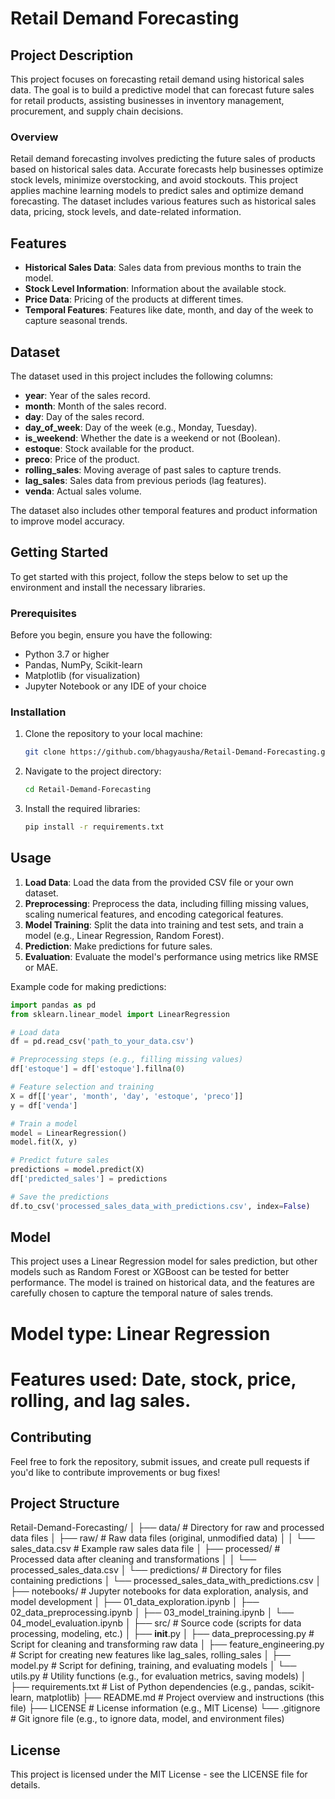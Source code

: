 # Retail Demand Forecasting

## Project Description

This project focuses on forecasting retail demand using historical sales data. The goal is to build a predictive model that can forecast future sales for retail products, assisting businesses in inventory management, procurement, and supply chain decisions.

### Overview

Retail demand forecasting involves predicting the future sales of products based on historical sales data. Accurate forecasts help businesses optimize stock levels, minimize overstocking, and avoid stockouts. This project applies machine learning models to predict sales and optimize demand forecasting. The dataset includes various features such as historical sales data, pricing, stock levels, and date-related information.

## Features

- **Historical Sales Data**: Sales data from previous months to train the model.
- **Stock Level Information**: Information about the available stock.
- **Price Data**: Pricing of the products at different times.
- **Temporal Features**: Features like date, month, and day of the week to capture seasonal trends.

## Dataset

The dataset used in this project includes the following columns:

- **year**: Year of the sales record.
- **month**: Month of the sales record.
- **day**: Day of the sales record.
- **day_of_week**: Day of the week (e.g., Monday, Tuesday).
- **is_weekend**: Whether the date is a weekend or not (Boolean).
- **estoque**: Stock available for the product.
- **preco**: Price of the product.
- **rolling_sales**: Moving average of past sales to capture trends.
- **lag_sales**: Sales data from previous periods (lag features).
- **venda**: Actual sales volume.

The dataset also includes other temporal features and product information to improve model accuracy.

## Getting Started

To get started with this project, follow the steps below to set up the environment and install the necessary libraries.

### Prerequisites

Before you begin, ensure you have the following:

- Python 3.7 or higher
- Pandas, NumPy, Scikit-learn
- Matplotlib (for visualization)
- Jupyter Notebook or any IDE of your choice

### Installation

1. Clone the repository to your local machine:
    ```bash
    git clone https://github.com/bhagyausha/Retail-Demand-Forecasting.git
    ```

2. Navigate to the project directory:
    ```bash
    cd Retail-Demand-Forecasting
    ```

3. Install the required libraries:
    ```bash
    pip install -r requirements.txt
    ```

## Usage

1. **Load Data**: Load the data from the provided CSV file or your own dataset.
2. **Preprocessing**: Preprocess the data, including filling missing values, scaling numerical features, and encoding categorical features.
3. **Model Training**: Split the data into training and test sets, and train a model (e.g., Linear Regression, Random Forest).
4. **Prediction**: Make predictions for future sales.
5. **Evaluation**: Evaluate the model's performance using metrics like RMSE or MAE.

Example code for making predictions:

```python
import pandas as pd
from sklearn.linear_model import LinearRegression

# Load data
df = pd.read_csv('path_to_your_data.csv')

# Preprocessing steps (e.g., filling missing values)
df['estoque'] = df['estoque'].fillna(0)

# Feature selection and training
X = df[['year', 'month', 'day', 'estoque', 'preco']]
y = df['venda']

# Train a model
model = LinearRegression()
model.fit(X, y)

# Predict future sales
predictions = model.predict(X)
df['predicted_sales'] = predictions

# Save the predictions
df.to_csv('processed_sales_data_with_predictions.csv', index=False)

```

## Model
This project uses a Linear Regression model for sales prediction, but other models such as Random Forest or XGBoost can be tested for better performance. 
The model is trained on historical data, and the features are carefully chosen to capture the temporal nature of sales trends.
  # Model type: Linear Regression
  # Features used: Date, stock, price, rolling, and lag sales.

## Contributing
Feel free to fork the repository, submit issues, and create pull requests if you'd like to contribute improvements or bug fixes!

## Project Structure
Retail-Demand-Forecasting/
│
├── data/                    # Directory for raw and processed data files
│   ├── raw/                 # Raw data files (original, unmodified data)
│   │   └── sales_data.csv  # Example raw sales data file
│   ├── processed/           # Processed data after cleaning and transformations
│   │   └── processed_sales_data.csv
│   └── predictions/         # Directory for files containing predictions
│       └── processed_sales_data_with_predictions.csv
│
├── notebooks/               # Jupyter notebooks for data exploration, analysis, and model development
│   ├── 01_data_exploration.ipynb
│   ├── 02_data_preprocessing.ipynb
│   ├── 03_model_training.ipynb
│   └── 04_model_evaluation.ipynb
│
├── src/                     # Source code (scripts for data processing, modeling, etc.)
│   ├── __init__.py
│   ├── data_preprocessing.py  # Script for cleaning and transforming raw data
│   ├── feature_engineering.py  # Script for creating new features like lag_sales, rolling_sales
│   ├── model.py              # Script for defining, training, and evaluating models
│   └── utils.py              # Utility functions (e.g., for evaluation metrics, saving models)
│
├── requirements.txt         # List of Python dependencies (e.g., pandas, scikit-learn, matplotlib)
├── README.md                # Project overview and instructions (this file)
├── LICENSE                  # License information (e.g., MIT License)
└── .gitignore               # Git ignore file (e.g., to ignore data, model, and environment files)

## License
This project is licensed under the MIT License - see the LICENSE file for details.
